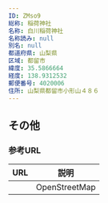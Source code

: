 ```yaml
---
ID: ZMso9
総称: 稲荷神社
名称: 白川稲荷神社
名称読み: null
別名: null
都道府県: 山梨県
区域: 都留市
緯度: 35.5866664
経度: 138.9312532
郵便番号: 4020006
住所: 山梨県都留市小形山４８６
---
```


## その他

### 参考URL

| URL | 説明          |
| --- | ------------- |
|     | OpenStreetMap |

